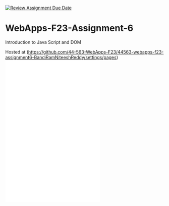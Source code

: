 [![Review Assignment Due Date](https://classroom.github.com/assets/deadline-readme-button-24ddc0f5d75046c5622901739e7c5dd533143b0c8e959d652212380cedb1ea36.svg)](https://classroom.github.com/a/b9NC0g7h)
# WebApps-F23-Assignment-6
Introduction to Java Script and DOM

Hosted at (https://github.com/44-563-WebApps-F23/44563-webapps-f23-assignment6-BandiRamNiteeshReddy/settings/pages)
![Author](file:///C:/Users/s565458/Desktop/Webapps_repos/44563-webapps-f23-assignment6-BandiRamNiteeshReddy/Authorentry.html)
![Tips](file:///C:/Users/s565458/Desktop/Webapps_repos/44563-webapps-f23-assignment6-BandiRamNiteeshReddy/tips.html)
![Cruise](file:///C:/Users/s565458/Desktop/Webapps_repos/44563-webapps-f23-assignment6-BandiRamNiteeshReddy/cruse.html)